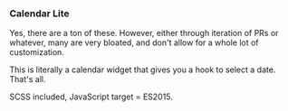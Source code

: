 ### Calendar Lite

Yes, there are a ton of these. However, either through iteration of PRs or whatever, many are very bloated, and don't allow for a whole lot of customization.

This is literally a calendar widget that gives you a hook to select a date. That's all.

SCSS included, JavaScript target = ES2015.